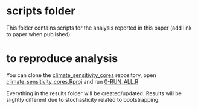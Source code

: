 # scripts folder

This folder contains scripts for the analysis reported in this paper (add link to paper when published).

# to reproduce analysis

You can clone the [climate_sensitivity_cores](https://github.com/SCBI-ForestGEO/climate_sensitivity_cores) repository,
open [climate_sensitivity_cores.Rproj](https://github.com/SCBI-ForestGEO/climate_sensitivity_cores/blob/master/climate_sensitivity_cores.Rproj)
and run [0-RUN_ALL.R](https://github.com/SCBI-ForestGEO/climate_sensitivity_cores/blob/master/scripts/0-RUN_ALL.R)

Everything in the results folder will be created/updated. Results will be slightly different due to stochasticity related to bootstrapping.

